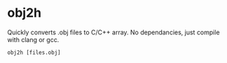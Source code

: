 # obj2h

Quickly converts .obj files to C/C++ array. No dependancies, just compile with clang or gcc.

```
obj2h [files.obj]
```
